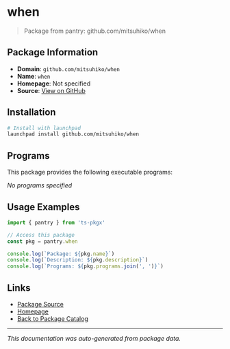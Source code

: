 # when

> Package from pantry: github.com/mitsuhiko/when

## Package Information

- **Domain**: `github.com/mitsuhiko/when`
- **Name**: `when`
- **Homepage**: Not specified
- **Source**: [View on GitHub](https://github.com/pkgxdev/pantry/tree/main/projects/github.com/mitsuhiko/when/package.yml)

## Installation

```bash
# Install with launchpad
launchpad install github.com/mitsuhiko/when
```

## Programs

This package provides the following executable programs:

*No programs specified*

## Usage Examples

```typescript
import { pantry } from 'ts-pkgx'

// Access this package
const pkg = pantry.when

console.log(`Package: ${pkg.name}`)
console.log(`Description: ${pkg.description}`)
console.log(`Programs: ${pkg.programs.join(', ')}`)
```

## Links

- [Package Source](https://github.com/pkgxdev/pantry/tree/main/projects/github.com/mitsuhiko/when/package.yml)
- [Homepage](#)
- [Back to Package Catalog](../../../package-catalog.md)

---

*This documentation was auto-generated from package data.*

